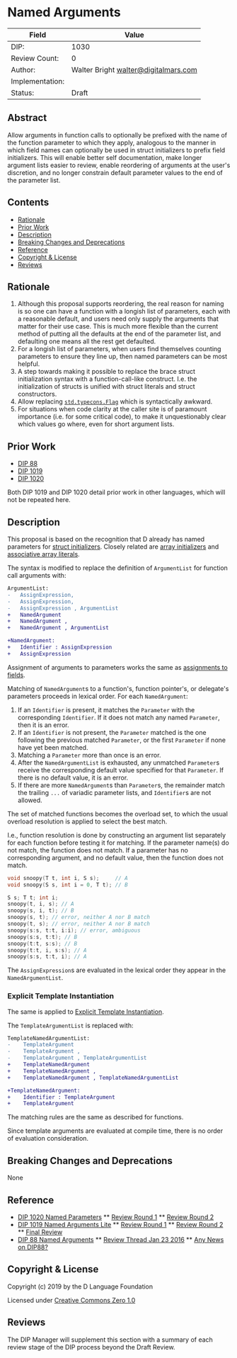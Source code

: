 # Named Arguments

| Field           | Value                                                           |
|-----------------|-----------------------------------------------------------------|
| DIP:            | 1030                                                            |
| Review Count:   | 0                                                               |
| Author:         | Walter Bright walter@digitalmars.com                            |
| Implementation: |                                                                 |
| Status:         | Draft                                                           |

## Abstract

Allow arguments in function calls to optionally be prefixed with the name of the
function parameter to which they apply, analogous to the manner in which field names
can optionally be used in struct initializers to prefix field initializers. This will
enable better self documentation, make longer argument lists easier to review,
enable reordering of arguments at the user's discretion, and no longer constrain
default parameter values to the end of the parameter list.


## Contents
* [Rationale](#rationale)
* [Prior Work](#prior-work)
* [Description](#description)
* [Breaking Changes and Deprecations](#breaking-changes-and-deprecations)
* [Reference](#reference)
* [Copyright & License](#copyright--license)
* [Reviews](#reviews)

## Rationale

1. Although this proposal supports reordering, the real reason for naming is so one can
have a function with a longish list of parameters, each with a reasonable default,
and users need only supply the arguments that matter for their use case. This
is much more flexible than the current method of putting all the defaults at
the end of the parameter list, and defaulting one means all the rest get defaulted.
2. For a longish list of parameters, when users find themselves counting parameters to ensure they line up, then named parameters
can be most helpful.
3. A step towards making it possible to replace the brace struct initialization syntax with
a function-call-like construct. I.e. the initialization of structs is unified with
struct literals and struct constructors.
4. Allow replacing [`std.typecons.Flag`](https://dlang.org/phobos/std_typecons.html#Flag)
which is syntactically awkward.
5. For situations when code clarity at the caller site is of paramount importance
(i.e. for some critical code), to make it unquestionably clear which values go where,
even for short argument lists.

## Prior Work

* [DIP 88](https://wiki.dlang.org/DIP88)
* [DIP 1019](https://github.com/dlang/DIPs/blob/master/DIPs/other/DIP1019.md)
* [DIP 1020](https://github.com/dlang/DIPs/blob/master/DIPs/other/DIP1020.md)

Both DIP 1019 and DIP 1020 detail prior work in other languages, which will not be
repeated here.


## Description

This proposal is based on the recognition that D already has
named parameters for [struct initializers](https://dlang.org/spec/struct.html#static_struct_init).
Closely related are [array initializers](https://dlang.org/spec/arrays.html#static-init-static)
and [associative array literals](https://dlang.org/spec/hash-map.html#static_initialization).

The syntax is modified to replace the definition of `ArgumentList` for function call
arguments with:

```diff
ArgumentList:
-   AssignExpression,
-   AssignExpression,
-   AssignExpression , ArgumentList
+   NamedArgument
+   NamedArgument ,
+   NamedArgument , ArgumentList

+NamedArgument:
+   Identifier : AssignExpression
+   AssignExpression
```

Assignment of arguments to parameters works the same as
[assignments to fields](https://dlang.org/spec/struct.html#static_struct_init).

Matching of `NamedArgument`s to a function's, function pointer's, or delegate's parameters
proceeds in lexical order.
For each `NamedArgument`:

1. If an `Identifier` is present, it matches the `Parameter` with the corresponding
`Identifier`. If it does not match any named `Parameter`, then it is an error.
2. If an `Identifier` is not present, the `Parameter` matched is the one following
the previous matched `Parameter`, or the first `Parameter` if none have yet been matched.
3. Matching a `Parameter` more than once is an error.
4. After the `NamedArgumentList` is exhausted, any unmatched `Parameter`s receive the
corresponding default value specified for that `Parameter`. If there is no default value,
it is an error.
5. If there are more `NamedArgument`s than `Parameter`s, the remainder match the trailing
`...` of variadic parameter lists, and `Identifier`s are not allowed.


The set of matched functions becomes the overload set, to which the usual overload resolution
is applied to select the best match.

I.e., function resolution is done by constructing an argument list separately
for each function before testing it for matching. If the parameter
name(s) do not match, the function does not match. If a parameter has no
corresponding argument, and no default value, then the function does not match.

```d
void snoopy(T t, int i, S s);     // A
void snoopy(S s, int i = 0, T t); // B

S s; T t; int i;
snoopy(t, i, s); // A
snoopy(s, i, t); // B
snoopy(s, t); // error, neither A nor B match
snoopy(t, s); // error, neither A nor B match
snoopy(s:s, t:t, i:i); // error, ambiguous
snoopy(s:s, t:t); // B
snoopy(t:t, s:s); // B
snoopy(t:t, i, s:s); // A
snoopy(s:s, t:t, i); // A
```

The `AssignExpression`s are evaluated in the lexical order they appear in the
`NamedArgumentList`.

### Explicit Template Instantiation

The same is applied to
[Explicit Template Instantiation](https://dlang.org/spec/template.html#explicit_tmp_instantiation).

The `TemplateArgumentList` is replaced with:

```diff
TemplateNamedArgumentList:
-    TemplateArgument
-    TemplateArgument ,
-    TemplateArgument , TemplateArgumentList
+    TemplateNamedArgument
+    TemplateNamedArgument ,
+    TemplateNamedArgument , TemplateNamedArgumentList

+TemplateNamedArgument:
+    Identifier : TemplateArgument
+    TemplateArgument
```

The matching rules are the same as described for functions.

Since template arguments are evaluated at compile time, there is no order of evaluation consideration.


## Breaking Changes and Deprecations

None


## Reference

* [DIP 1020 Named Parameters](https://github.com/dlang/DIPs/blob/c723d8f4e3ac2d5bcaf8cdff87e1507f09669ca6/DIPs/DIP1020.md)
** [Review Round 1](https://digitalmars.com/d/archives/digitalmars/D/DIP_1020--Named_Parameters--Community_Review_Round_1_325299.html)
** [Review Round 2](https://digitalmars.com/d/archives/digitalmars/D/DIP_1020--Named_Parameters--Community_Review_Round_2_330582.html)
* [DIP 1019 Named Arguments Lite](https://github.com/dlang/DIPs/blob/3bc3469a841b87517a610f696689c8771e74d9e5/DIPs/DIP1019.md)
** [Review Round 1](https://digitalmars.com/d/archives/digitalmars/D/DIP_1019--Named_Arguments_Lite--Community_Review_Round_1_324110.html)
** [Review Round 2](https://digitalmars.com/d/archives/digitalmars/D/DIP_1019--Named_Arguments_Lite--Community_Review_Round_2_327714.html)
** [Final Review](https://digitalmars.com/d/archives/digitalmars/D/DIP_1019--Named_Arguments_Lite--Final_Review_330067.html)
* [DIP 88 Named Arguments](https://wiki.dlang.org/DIP88)
** [Review Thread Jan 23 2016](https://digitalmars.com/d/archives/digitalmars/D/DIP_88_Simple_form_of_named_parameters_279191.html)
** [Any News on DIP88?](https://digitalmars.com/d/archives/digitalmars/D/Any_news_on_DIP88_298814.html)

## Copyright & License
Copyright (c) 2019 by the D Language Foundation

Licensed under [Creative Commons Zero 1.0](https://creativecommons.org/publicdomain/zero/1.0/legalcode.txt)

## Reviews
The DIP Manager will supplement this section with a summary of each review stage
of the DIP process beyond the Draft Review.
